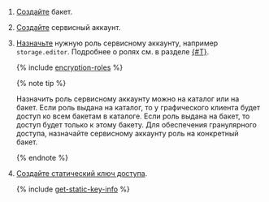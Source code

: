 1. [Создайте](../../storage/operations/buckets/create.md) бакет.
1. [Создайте](../../iam/operations/sa/create.md) сервисный аккаунт.
1. [Назначьте](../../iam/operations/sa/assign-role-for-sa.md) нужную роль сервисному аккаунту, например `storage.editor`. Подробнее о ролях см. в разделе [{#T}](../../storage/security/index.md).

       
   {% include [encryption-roles](../storage/encryption-roles.md) %}


   {% note tip %}

   Назначить роль сервисному аккаунту можно на каталог или на бакет. Если роль выдана на каталог, то у графического клиента будет доступ ко всем бакетам в каталоге. Если роль выдана на бакет, то доступ будет только к этому бакету. Для обеспечения гранулярного доступа, назначайте сервисному аккаунту роль на конкретный бакет.

   {% endnote %}

1. [Создайте статический ключ доступа](../../iam/operations/authentication/manage-access-keys.md#create-access-key).

        
    {% include [get-static-key-info](../../_includes/storage/get-static-key-result.md) %}



